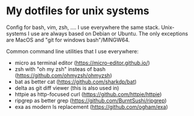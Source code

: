 # My dotfiles for unix systems
Config for bash, vim, zsh, .... I use everywhere the same stack.
Unix-systems I use are always based on Debian or Ubuntu. The only
exceptions are MacOS and "git for windows bash"/MINGW64.

Common command line utilities that I use everywhere:
- micro as terminal editor (https://micro-editor.github.io/)
- zsh with "oh my zsh" insteas of bash (https://github.com/ohmyzsh/ohmyzsh)
- bat as better cat (https://github.com/sharkdp/bat)
- delta as git diff viewer (this is also used in)
- httpie as http-focused curl (https://github.com/httpie/httpie)
- ripgrep as better grep (https://github.com/BurntSushi/ripgrep)
- exa as modern ls replacement (https://github.com/ogham/exa)

